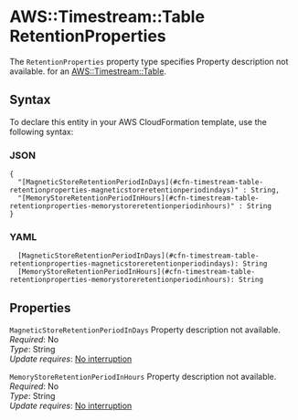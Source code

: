 # AWS::Timestream::Table RetentionProperties<a name="aws-properties-timestream-table-retentionproperties"></a>

<a name="aws-properties-timestream-table-retentionproperties-description"></a>The `RetentionProperties` property type specifies Property description not available\. for an [AWS::Timestream::Table](aws-resource-timestream-table.md)\.

## Syntax<a name="aws-properties-timestream-table-retentionproperties-syntax"></a>

To declare this entity in your AWS CloudFormation template, use the following syntax:

### JSON<a name="aws-properties-timestream-table-retentionproperties-syntax.json"></a>

```
{
  "[MagneticStoreRetentionPeriodInDays](#cfn-timestream-table-retentionproperties-magneticstoreretentionperiodindays)" : String,
  "[MemoryStoreRetentionPeriodInHours](#cfn-timestream-table-retentionproperties-memorystoreretentionperiodinhours)" : String
}
```

### YAML<a name="aws-properties-timestream-table-retentionproperties-syntax.yaml"></a>

```
  [MagneticStoreRetentionPeriodInDays](#cfn-timestream-table-retentionproperties-magneticstoreretentionperiodindays): String
  [MemoryStoreRetentionPeriodInHours](#cfn-timestream-table-retentionproperties-memorystoreretentionperiodinhours): String
```

## Properties<a name="aws-properties-timestream-table-retentionproperties-properties"></a>

`MagneticStoreRetentionPeriodInDays`  <a name="cfn-timestream-table-retentionproperties-magneticstoreretentionperiodindays"></a>
Property description not available\.  
*Required*: No  
*Type*: String  
*Update requires*: [No interruption](https://docs.aws.amazon.com/AWSCloudFormation/latest/UserGuide/using-cfn-updating-stacks-update-behaviors.html#update-no-interrupt)

`MemoryStoreRetentionPeriodInHours`  <a name="cfn-timestream-table-retentionproperties-memorystoreretentionperiodinhours"></a>
Property description not available\.  
*Required*: No  
*Type*: String  
*Update requires*: [No interruption](https://docs.aws.amazon.com/AWSCloudFormation/latest/UserGuide/using-cfn-updating-stacks-update-behaviors.html#update-no-interrupt)